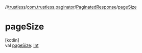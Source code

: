 //[trustless](../../../index.md)/[com.trustless.paginator](../index.md)/[PaginatedResponse](index.md)/[pageSize](page-size.md)

# pageSize

[kotlin]\
val [pageSize](page-size.md): [Int](https://kotlinlang.org/api/latest/jvm/stdlib/kotlin/-int/index.html)
